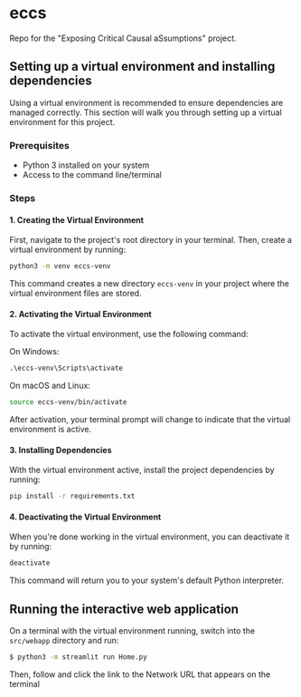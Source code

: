 # eccs
Repo for the "Exposing Critical Causal aSsumptions" project.


## Setting up a virtual environment and installing dependencies

Using a virtual environment is recommended to ensure dependencies are managed correctly. This section will walk you through setting up a virtual environment for this project.

### Prerequisites

- Python 3 installed on your system
- Access to the command line/terminal

### Steps

#### 1. Creating the Virtual Environment

First, navigate to the project's root directory in your terminal. Then, create a virtual environment by running:

```bash
python3 -m venv eccs-venv
```

This command creates a new directory `eccs-venv` in your project where the virtual environment files are stored.

#### 2. Activating the Virtual Environment

To activate the virtual environment, use the following command:

On Windows:
```cmd
.\eccs-venv\Scripts\activate
```

On macOS and Linux:
```bash
source eccs-venv/bin/activate
```

After activation, your terminal prompt will change to indicate that the virtual environment is active.

#### 3. Installing Dependencies

With the virtual environment active, install the project dependencies by running:

``` bash
pip install -r requirements.txt
```

#### 4. Deactivating the Virtual Environment
When you're done working in the virtual environment, you can deactivate it by running:

```bash
deactivate
```

This command will return you to your system's default Python interpreter.

## Running the interactive web application

On a terminal with the virtual environment running, switch into the `src/webapp` directory and run:

```bash
$ python3 -m streamlit run Home.py
```

Then, follow and click the link to the Network URL that appears on the terminal
